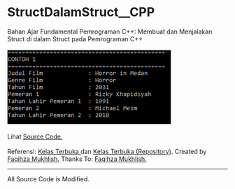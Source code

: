 # StructDalamStruct__CPP
Bahan Ajar Fundamental Pemrograman C++: Membuat dan Menjalakan Struct di dalam Struct pada Pemrograman C++<br><br>
<img src="https://github.com/RizkyKhapidsyah/StructDalamStruct__CPP/blob/master/Results/001.PNG"><br><br>
Lihat <a href="https://github.com/RizkyKhapidsyah/StructDalamStruct__CPP/blob/master/Source.cpp">Source Code.</a><br><br>
Referensi: <a href="https://www.youtube.com/user/faqihzamukhlish"> Kelas Terbuka </a> dan <a href="https://github.com/kelasterbuka"> Kelas Terbuka (Repository)</a>. Created by <a href="https://github.com/faqihza">Faqihza Mukhlish.</a> Thanks To: <a href="https://www.youtube.com/channel/UCRGHjysoCemh4y7tCJQs30w/about">Faqihza Mukhlish.</a><br>

-----
All Source Code is Modified.
